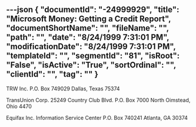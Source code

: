 ---json
{
  "documentId": "-24999929",
  "title": "Microsoft Money: Getting a Credit Report",
  "documentShortName": "",
  "fileName": "",
  "path": "",
  "date": "8/24/1999 7:31:01 PM",
  "modificationDate": "8/24/1999 7:31:01 PM",
  "templateId": "",
  "segmentId": "81",
  "isRoot": "False",
  "isActive": "True",
  "sortOrdinal": "",
  "clientId": "",
  "tag": ""
}
---

TRW Inc.
P.O. Box 749029
Dallas, Texas 75374

TransUnion Corp.
25249 Country Club Blvd.
P.O. Box 7000
North Oimstead, Ohio 4470

Equifax Inc. Information Service Center
P.O. Box 740241
Atlanta, GA 30374
